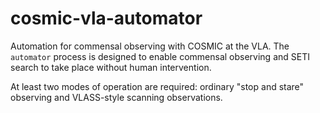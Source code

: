 # cosmic-vla-automator

Automation for commensal observing with COSMIC at the VLA. The `automator` process is designed to enable commensal observing and SETI search to take place without human intervention.   

At least two modes of operation are required: ordinary "stop and stare" observing and VLASS-style scanning observations.  